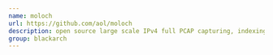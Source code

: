 ```yaml
---
name: moloch
url: https://github.com/aol/moloch
description: open source large scale IPv4 full PCAP capturing, indexing and database system. URL : https://github.com/aol/moloch Groups : blackarch blackarch-networking
group: blackarch
---
```

